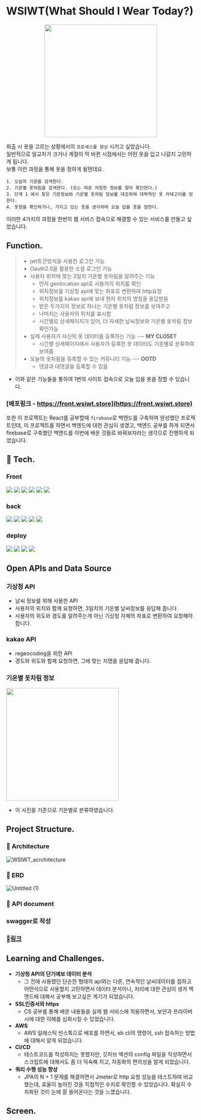 # WSIWT(What Should I Wear Today?) 
 
<p align="center">
<img src="https://github.com/songeunleee/WSIWT_Spring/assets/80832015/b8406c8d-2c10-437e-9115-168c1171ed02" width="300"/>
</p>

 외출 시 옷을 고르는 상황에서의 ```프로세스를 향상``` 시키고 싶었습니다. 
</br>일반적으로 일교차가 크거나 계절이 막 바뀐 시점에서는 어떤 옷을 입고 나갈지 고민하게 됩니다.</br>
보통 이런 과정을 통해 옷을 정하게 될텐데요.
```
1. 오늘의 기온을 검색한다.
2. 기온별 옷차림을 검색한다. (또는 따로 저장한 정보를 찾아 확인한다.)
3. 단계 1 에서 찾은 기온정보와 기온별 옷차림 정보를 대조하여 대략적인 옷 카테고리를 정한다.
4. 옷장을 확인하거나, 가지고 있는 옷을 생각하며 오늘 입을 옷을 정한다.
```

이러한 4가지의 과정을 한번의 웹 서비스 접속으로 해결할 수 있는 서비스를 만들고 싶었습니다.

## Function.
>- jwt토큰방식을 사용한 로그인 기능
>- Oauth2.0을 활용한 소셜 로그인 기능
>- 사용자 위치에 맞는 3일치 기온별 옷차림을 알려주는 기능
>    - 먼저 geolocation api로 사용자의 위치를 확인
>    - 위치정보를 기상청 api에 맞는 좌표로 변환하여 http요청
>    - 위치정보를 kakao api에 보내 현지 위치의 명칭을 응답받음 
>    - 받은 두가지의 정보로 하나는 기온별 옷차림 정보를 보여주고
>    - 나머지는 사용자의 위치를 표시함
>   - 시간별로 상세페이지가 있어, 더 자세한 날씨정보와 기온별 옷차림 정보 확인가능
>- 실제 사용자가 자신의 옷 데이터를 등록하는 기능 --- **MY CLOSET**
>    - 시간별 상세페이지에서 사용자가 등록한 옷 데이터도 기온별로 분류하여 보여줌
>- 오늘의 옷차림을 등록할 수 있는 커뮤니티 기능 --- **OOTD**
>    - 댓글과 대댓글을 등록할 수 있음

- 이와 같은 기능들을 통하여 1번의 사이트 접속으로 오늘 입을 옷을 정할 수 있습니다.

### [배포링크 - https://front.wsiwt.store](https://front.wsiwt.store)

또한 이 프로젝트는 React를 공부할때 ```firebase```로 백엔드를 구축하여 완성했던 프로젝트인데, 이 프로젝트를 하면서 백엔드에 대한 관심이 생겼고, 백엔드 공부를 하게 되면서 firebase로 구축했던 백엔드를 이번에 배운 것들로 바꿔보자라는 생각으로 진행하게 되었습니다.

## 🔧 Tech.
### Front 
<img src="https://img.shields.io/badge/JavaScript-F7DF1E?style=flat&logo=JavaScript&logoColor=black"/> <img src="https://img.shields.io/badge/React-61DAFB?style=flat&logo=React&logoColor=black"/> 
<img src="https://img.shields.io/badge/HTML-E34F26?style=flat&logo=HTML5&logoColor=black"/>
<img src="https://img.shields.io/badge/Tailwind CSS-06B6D4?style=flat&logo=Tailwind CSS&logoColor=black"/>
<img src="https://img.shields.io/badge/React Query-FF4154?style=flat&logo=React Query&logoColor=black"/>
<img src="https://img.shields.io/badge/Axios-5A29E4?style=flat&logo=axios&logoColor=white"/>
 
#####
### back
<img src="https://img.shields.io/badge/JAVA-FF4119?style=flat&logo=&logoColor=black"/> <img src="https://img.shields.io/badge/Spring Boot-6DB33F?style=flat&logo=Spring Boot&logoColor=black"/> 
<img src="https://img.shields.io/badge/MySQL-4479A1?style=flat&logo=MySQL&logoColor=black"/> 
<img src="https://img.shields.io/badge/Swagger-85EA2D?style=flat&logo=Swagger&logoColor=black"/> 
<img src="https://img.shields.io/badge/Cloudinary-3448C5?style=flat&logo=Cloudinary&logoColor=black"/>

### deploy
<img src="https://img.shields.io/badge/GitHub Action-2088FF?style=flat&logo=githubactions&logoColor=black"/> <img src="https://img.shields.io/badge/Docker-2496ED?style=flat&logo=Docker&logoColor=black"/> 
<img src="https://img.shields.io/badge/AWS Elastic Beanstalk-232F3E?style=flat&logo=amazonaws&logoColor=white"/> 
<img src="https://img.shields.io/badge/Netlify-00C7B7?style=flat&logo=Netlify&logoColor=black"/>

## Open APIs and Data Source
### 기상청 API
- 날씨 정보를 위해 사용한 API
- 사용자의 위치와 함께 요청하면, 3일치의 기온별 날씨정보를 응답해 줍니다.
- 사용자의 위도와 경도를 알려주는게 아닌 기상청 자체의 좌표로 변환하여 요청해야 합니다.
### kakao API
- regeocoding을 위한 API
- 경도와 위도와 함께 요청하면, 그에 맞는 지명을 응답해 줍니다.

### 기온별 옷차림 정보
<img src="https://user-images.githubusercontent.com/80832015/212151074-5078be1b-3794-4534-abb1-5d1513bca1f9.jpg" width='300' />

- 이 사진을 기준으로 기온별로 분류하였습니다.


## Project Structure.
### 📄 Architecture
![WSIWT_acrchitecture](https://github.com/songeunleee/WSIWT_Spring/assets/80832015/a54697ed-8d02-4e66-b681-ccd9f9e198f2)

### 📄 ERD
![Untitled (1)](https://github.com/songeunleee/WSIWT_Spring/assets/80832015/c2fbfa1f-9d9e-4b94-8059-44e6240a0dc0)
### 📄 API document

### swagger로 작성  
### 🔗[링크](https://api.wsiwt.store/swagger-ui/) 

## Learning and Challenges.
- **기상청 API의 단기예보 데이터 분석**
    - 그 전에 사용했던 단순한 형태의 api와는 다른, 연속적인 날씨데이터를 접하고 어떤식으로 사용할지 고민하면서 데이터 분석이나, 처리에 대한 관심이 생겨 백엔드에 대해서 공부해 보고싶은 계기가 되었습니다.
- **SSL인증서와 https**
    - CS 공부를 통해 배운 내용들을 실제 웹 서비스에 적용하면서, 보안과 프라이버시에 대한 이해를 심화시킬 수 있었습니다.
- **AWS**
   - AWS 일래스틱 빈스톡으로 배포를 하면서, eb cli의 명령어, ssh 접속하는 방법에 대해서 알게 되었습니다.
- **CI/CD** 
    - 테스트코드를 작성하지는 못했지만, 깃허브 액션의 config 파일을 작성하면서 스크립트에 대해서도 좀 더 익숙해 지고, 자동화의 편의성을 알게 되었습니다.
- **쿼리 수행 성능 향상**
    - JPA의 N + 1 문제를 해결하면서 Jmeter로 http 요청 성능을 테스트하여 비교했는데, 효울이 높아진 것을 직접적인 수치로 확인할 수 있었습니다. 확실히 수치화된 것이 눈에 잘 들어온다는 것을 느꼈습니다.


## Screen.







